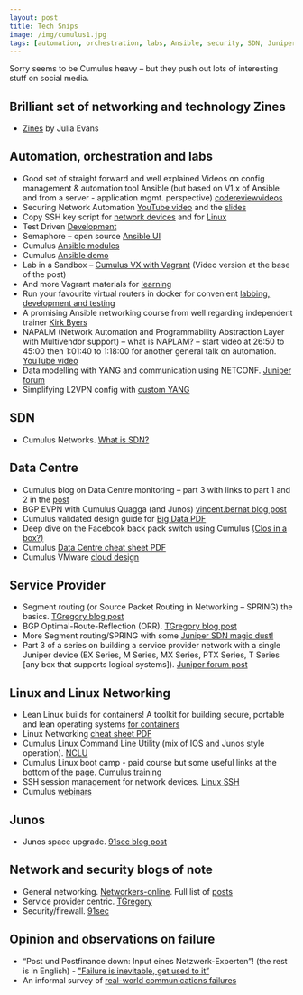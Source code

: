 ```yaml
---
layout: post
title: Tech Snips
image: /img/cumulus1.jpg
tags: [automation, orchestration, labs, Ansible, security, SDN, Juniper, Cisco, EVE-NG, VMware, NSX, ESXi, failure, IPAM, DCIM, optical, DWDM, intent, BGP, python, opendaylight]
---
```


Sorry seems to be Cumulus heavy – but they push out lots of interesting stuff on social media.

## Brilliant set of networking and technology Zines

* [Zines](https://jvns.ca/zines/) by Julia Evans


## Automation, orchestration and labs

* Good set of straight forward and well explained Videos on config management & automation tool Ansible (but based on V1.x of Ansible and from a server - application mgmt. perspective) [codereviewvideos](https://www.codereviewvideos.com/course/ansible-tutorial)
* Securing Network Automation [YouTube video](https://www.youtube.com/watch?v=EXvJMv13t3A&t=3s&list=PL1eoQr97VfJnAdq1dcMJ8WQjvBqzIGeNN&index=2) and the [slides](http://blog.ipspace.net/2017/03/securing-network-automation-troopers-17.html)
* Copy SSH key script for [network devices](https://github.com/networkop/ssh-copy-net) and for [Linux](http://networkop.co.uk/blog/2017/05/12/linux-ssh/)
* Test Driven [Development](https://termlen0.github.io/2017/04/12/observations/)
* Semaphore – open source [Ansible UI](https://github.com/ansible-semaphore/semaphore)
* Cumulus [Ansible modules](https://github.com/CumulusNetworks/cumulus-linux-ansible-modules/blob/master/README.md)
* Cumulus [Ansible demo](https://github.com/cumulusnetworks/cldemo-automation-ansible)
* Lab in a Sandbox – [Cumulus VX with Vagrant](http://www.nullzero.co.uk/cumulus-vx-with-vagrant/) (Video version at the base of the post)
* And more Vagrant materials for [learning](https://github.com/lowescott/learning-tools/tree/master/vagrant)
* Run your favourite virtual routers in docker for convenient [labbing, development and testing]( https://github.com/plajjan/vrnetlab)
* A promising Ansible networking course from well regarding independent trainer [Kirk Byers](https://pynet.twb-tech.com/class-ansible.html)
* NAPALM (Network Automation and Programmability Abstraction Layer with Multivendor support) – what is NAPLAM? – start video at 26:50 to 45:00 then 1:01:40 to 1:18:00 for another general talk on automation. [YouTube video](https://www.youtube.com/watch?v=w0Y-uuFxXIk)
* Data modelling with YANG and communication using NETCONF. [Juniper forum](http://forums.juniper.net/t5/Automation/Expert-Advice-Start-Your-Journey-with-YANG-Labs/ta-p/294278)
* Simplifying L2VPN config with [custom YANG](http://forums.juniper.net/t5/Automation/Simplifying-L2VPN-config-with-custom-YANG/ta-p/306858)


## SDN

* Cumulus Networks. [What is SDN?](https://cumulusnetworks.com/blog/linux-sdn-networking/)


## Data Centre

* Cumulus blog on Data Centre monitoring – part 3 with links to part 1 and 2 in the [post](https://cumulusnetworks.com/blog/data-center-network-monitoring-best-practices-part-3-modernizing-tooling/)
* BGP EVPN with Cumulus Quagga (and Junos) [vincent.bernat blog post](https://vincent.bernat.im/en/blog/2017-vxlan-bgp-evpn)
* Cumulus validated design guide for [Big Data PDF](https://cumulusnetworks.com/learn/web-scale-networking-resources/validated-design-guides/Big-Data-Cumulus-Linux-Validated-Design-Guide.pdf)
* Deep dive on the Facebook back pack switch using Cumulus [(Clos in a box?)](http://go.cumulusnetworks.com/cumuluslikesfacebook)
* Cumulus [Data Centre cheat sheet PDF](https://cumulusnetworks.com/learn/web-scale-networking-resources/product-collateral/Cumulus-Networks-Data-Center-Cheat-Sheet.pdf)
* Cumulus VMware [cloud design](https://cumulusnetworks.com/blog/vmware-cloud-design-lacp/)


## Service Provider

* Segment routing (or Source Packet Routing in Networking – SPRING) the basics. [TGregory blog post](https://tgregory.org/2016/08/13/segment-routing-on-junos-the-basics/)
* BGP Optimal-Route-Reflection (ORR). [TGregory blog post](https://tgregory.org/2017/06/02/bgp-optimal-route-reflection-bgp-orr/)
* More Segment routing/SPRING with some [Juniper SDN magic dust!](https://forums.juniper.net/t5/Industry-Solutions-and-Trends/Ease-in-to-SPRING-with-NorthStar-Controller/ba-p/308213#)
* Part 3 of a series on building a service provider network with a single Juniper device (EX Series, M Series, MX Series, PTX Series, T Series [any box that supports logical systems]). [Juniper forum post](http://forums.juniper.net/t5/Routing/How-To-Build-a-service-provider-network-with-a-single-Juniper/ta-p/307573)


## Linux and Linux Networking

* Lean Linux builds for containers! A toolkit for building secure, portable and lean operating systems [for containers](https://github.com/linuxkit/linuxkit)
* Linux Networking [cheat sheet PDF](https://cumulusnetworks.com/learn/web-scale-networking-resources/product-collateral/Cumulus-Networks-Linux-for-Networking-Cheat-Sheet.pdf)
* Cumulus Linux Command Line Utility (mix of IOS and Junos style operation). [NCLU](https://cumulusnetworks.com/blog/cumulus-linux-network-command-line-utlility/)
* Cumulus Linux boot camp - paid course but some useful links at the bottom of the page. [Cumulus training](https://cumulusnetworks.com/support/networking-training/)
* SSH session management for network devices. [Linux SSH](http://networkop.co.uk/blog/2017/05/12/linux-ssh/)
* Cumulus [webinars](https://cumulusnetworks.com/learn/open-networking-webinars/)

 
## Junos

* Junos space upgrade. [91sec blog post](http://91sec.blogspot.co.uk/2017/03/juniper-junos-space-upgrade-procedures.html#more)


## Network and security blogs of note

* General networking. [Networkers-online](http://www.networkers-online.com/blog/). Full list of [posts](http://www.networkers-online.com/blog/browse-me/)
* Service provider centric. [TGregory](https://tgregory.org/)
* Security/firewall. [91sec](http://91sec.blogspot.co.uk/)


## Opinion and observations on failure

* “Post und Postfinance down: Input eines Netzwerk-Experten”! (the rest is in English) - ["Failure is inevitable, get used to it”](http://www.inside-it.ch/articles/47412)
* An informal survey of [real-world communications failures](http://queue.acm.org/detail.cfm?id=2655736)
